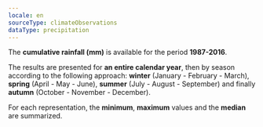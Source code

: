 ```yaml
---
locale: en
sourceType: climateObservations
dataType: precipitation
---
```


The **cumulative rainfall (mm)** is available for the period **1987-2016**.

The results are presented for **an entire calendar year**, then by season
according to the following approach: **winter** (January - February - March),
**spring** (April - May - June), **summer** (July - August - September) and
finally **autumn** (October - November - December).

For each representation, the **minimum**, **maximum** values and the **median**
are summarized.
